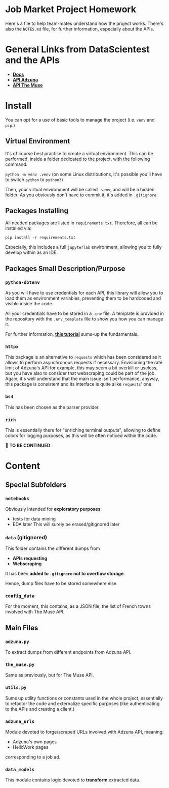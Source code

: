 # **Job Market Project Homework**

Here's a file to help team-mates understand how the project works.
There's also the `NOTES.md` file, for further information, especially about the APIs.

# **General Links from DataScientest and the APIs**
- [**Docs**](https://docs.google.com/document/d/1R2yEuvZT49VSL96ciWjyp8NSZWBUD7fr/edit)
- [**API Adzuna**](https://developer.adzuna.com/)
- [**API The Muse**](https://www.themuse.com/developers/api/v2)

# **Install**
You can opt for a use of basic tools to manage the project (i.e. `venv` and `pip`.)
## **Virtual Environment**
It's of course best practise to create a virtual environment. This can be performed, inside a folder dedicated to the project, with the following command:

`python -m venv .venv` (on some Linux distributions, it's possible you'll have to switch `python` to `python3`)

Then, your virtual environment will be called `.venv`, and will be a hidden folder. As you obviously don't have to commit it, it's added in `.gitignore`.

## **Packages Installing**
All needed packages are listed in `requirements.txt`. Therefore, all can be installed via:

`pip install -r requirements.txt`

Especially, this includes a full `jupyterlab` environment, allowing you to fully develop within as an IDE.

## **Packages Small Description/Purpose**
### `python-dotenv`
As you will have to use credentials for each API, this library will allow you to load them as environment variables, preventing them to be hardcoded and visible inside the code.

All your credentials have to be stored in a `.env` file. A template is provided in the repository with the `.env_template` file to show you how you can manage it.

For further information, [**this tutorial**](https://www.youtube.com/watch?v=c42T5wKSztQ) sums-up the fundamentals.

### `httpx`
This package is an alternative to `requests` which has been considered as it allows to perform asynchronous requests if necessary.
Envisioning the rate limit of Adzuna's API for example, this may seem a bit overkill or useless, but you have also to consider that webscraping could be part of the job. Again, it's well understand that the main issue isn't performance, anyway, this package is consistent and its interface is quite alike `requests`' one.

### `bs4`
This has been chosen as the parser provider.

### `rich`
This is essentially there for "enriching terminal outputs", allowing to define colors for logging purposes, as this will be often noticed within the code.

🚸 **TO BE CONTINUED**

# **Content**
## **Special Subfolders**
### **`notebooks`**
Obviously intended for **exploratory purposes**:
- tests for data mining
- EDA later
This will surely be erased/gitignored later

### **`data`** (gitignored)
This folder contains the different dumps from
- **APIs requesting**
- **Webscraping**

It has been **added to `.gitignore` not to overflow storage**.

Hence, dump files have to be stored somewhere else.

### **`config_data`**
For the moment, this contains, as a JSON file, the list of French towns involved with The Muse API.

## **Main Files**
### `adzuna.py`
To extract dumps from different endpoints from Adzuna API.

### `the_muse.py`
Same as previously, but for The Muse API.

### `utils.py`
Sums up utility functions or constants used in the whole project, essentially to refactor the code and externalize specific purposes (like authenticating to the APIs and creating a client.)

### `adzuna_urls`
Module devoted to forge/scraped URLs involved with Adzuna API, meaning:
- Adzuna's own pages
- HelloWork pages

corresponding to a job ad.

### `data_models`
This module contains logic devoted to **transform** extracted data.
